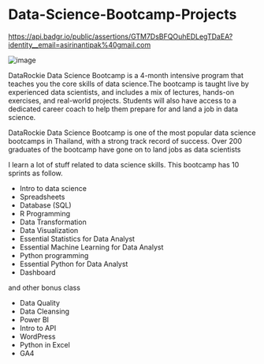 # Data-Science-Bootcamp-Projects

https://api.badgr.io/public/assertions/GTM7DsBFQOuhEDLegTDaEA?identity__email=asirinantipak%40gmail.com

![image](https://github.com/Mvrkery/Data-Science-Bootcamp-Projects/assets/138161362/58394eeb-d650-4cd1-94be-7f65f27dfda5)


DataRockie Data Science Bootcamp is a 4-month intensive program that teaches you the core skills of data science.The bootcamp is taught live by experienced data scientists, and includes a mix of lectures, hands-on exercises, and real-world projects. Students will also have access to a dedicated career coach to help them prepare for and land a job in data science.

DataRockie Data Science Bootcamp is one of the most popular data science bootcamps in Thailand, with a strong track record of success. Over 200 graduates of the bootcamp have gone on to land jobs as data scientists

I learn a lot of stuff related to data science skills. This bootcamp has 10 sprints as follow.

- Intro to data science
- Spreadsheets
- Database (SQL)
- R Programming
- Data Transformation
- Data Visualization
- Essential Statistics for Data Analyst
- Essential Machine Learning for Data Analyst
- Python programming
- Essential Python for Data Analyst
- Dashboard

and other bonus class
- Data Quality
- Data Cleansing
- Power BI
- Intro to API
- WordPress
- Python in Excel
- GA4
